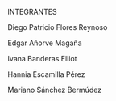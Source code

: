INTEGRANTES

Diego Patricio Flores Reynoso

Edgar Añorve Magaña

Ivana Banderas Elliot

Hannia Escamilla Pérez

Mariano Sánchez Bermúdez
